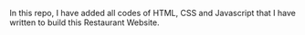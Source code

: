 In this repo, I have added all codes of HTML, CSS and Javascript that I have written to build this Restaurant Website.
